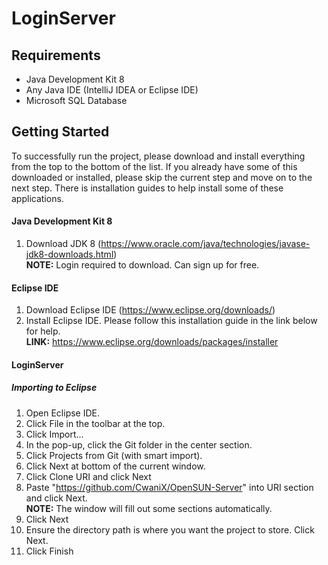 # LoginServer

## Requirements
 - Java Development Kit 8
 - Any Java IDE (IntelliJ IDEA or Eclipse IDE)
 - Microsoft SQL Database

## Getting Started
To successfully run the project, please download and install everything from the top to the bottom of the list. If you already have some of this downloaded or installed, please skip the current step and move on to the next step. There is installation guides to help install some of these applications.

#### Java Development Kit 8
1) Download JDK 8 (https://www.oracle.com/java/technologies/javase-jdk8-downloads.html)
<br><b>NOTE:</b> Login required to download. Can sign up for free.

#### Eclipse IDE
1) Download Eclipse IDE (https://www.eclipse.org/downloads/)
2) Install Eclipse IDE. Please follow this installation guide in the link below for help.
<br><b>LINK:</b> https://www.eclipse.org/downloads/packages/installer
  
 #### LoginServer

 ##### Importing to Eclipse
1) Open Eclipse IDE.
2) Click File in the toolbar at the top.
3) Click Import...
4) In the pop-up, click the Git folder in the center section.
5) Click Projects from Git (with smart import).
6) Click Next at bottom of the current window.
7) Click Clone URI and click Next
8) Paste "https://github.com/CwaniX/OpenSUN-Server" into URI section and click Next.
<br><b>NOTE:</b> The window will fill out some sections automatically.
9) Click Next
10) Ensure the directory path is where you want the project to store. Click Next.
11) Click Finish
